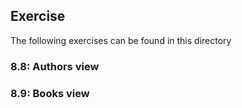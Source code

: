 ## Exercise

The following exercises can be found in this directory

### 8.8: Authors view

### 8.9: Books view
